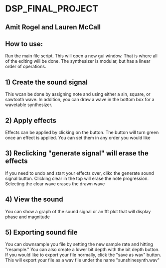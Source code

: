 # DSP_FINAL_PROJECT
## Amit Rogel and Lauren McCall


## How to use:
 Run the main file script. This will open a new gui window. That is where all of the editing will be done. The synthesizer is modular, but has a linear order of operations.
## 1) Create the sound signal
This wcan be done by assigning note and using either a sin, square, or sawtooth wave.  In addition, you can draw a wave in the bottom box for a wavetable synthesizer.

## 2) Apply effects

Effects can be applied by clicking on the button. The button will turn green once an effect is applied. You can set them in any order you would like

## 3) Reclicking "generate signal" will erase the effects

If you need to undo and start your effects over, clikc the generate sound signal button. Clicking clear in the top will erase the note progression. Selecting the clear wave erases the drawn wave

## 4) View the sound

You can show a graph of the sound signal or an fft plot that will display phase and magnitude

## 5) Exporting sound file

You can downsample you file by setting the new sample rate and hitting "resample." You can also create a lower bit depth with the bit depth button. If you would like to export your file normally, click the "save as wav" button. This will export your file as a wav file under the name "sunshinesynth.wav"
